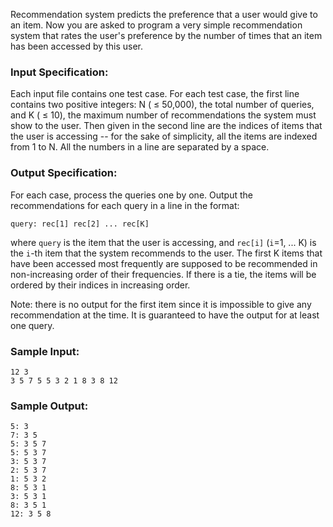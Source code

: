 <!-- Title
Recommendation System (25)
-->
Recommendation system predicts the preference that a user would give to an
item. Now you are asked to program a very simple recommendation system that
rates the user's preference by the number of times that an item has been
accessed by this user.

### Input Specification:

Each input file contains one test case. For each test case, the first line
contains two positive integers: N ( $\le$ 50,000), the total number of
queries, and K ( $\le$ 10), the maximum number of recommendations the system
must show to the user. Then given in the second line are the indices of items
that the user is accessing -- for the sake of simplicity, all the items are
indexed from 1 to N. All the numbers in a line are separated by a space.

### Output Specification:

For each case, process the queries one by one. Output the recommendations for
each query in a line in the format:

```
query: rec[1] rec[2] ... rec[K]
```

where `query` is the item that the user is accessing, and `rec[i]` (`i`=1, ...
K) is the `i`-th item that the system recommends to the user. The first K
items that have been accessed most frequently are supposed to be recommended
in non-increasing order of their frequencies. If there is a tie, the items
will be ordered by their indices in increasing order.

Note: there is no output for the first item since it is impossible to give any
recommendation at the time. It is guaranteed to have the output for at least
one query.

### Sample Input:

```
12 3
3 5 7 5 5 3 2 1 8 3 8 12
```

### Sample Output:

```
5: 3
7: 3 5
5: 3 5 7
5: 5 3 7
3: 5 3 7
2: 5 3 7
1: 5 3 2
8: 5 3 1
3: 5 3 1
8: 3 5 1
12: 3 5 8
```
